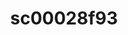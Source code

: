 ---
inv_num: 2010-012
add_credit:
url: 2010-012-sc00028f93
title: sc00028f93
year: '2010'
display_year: '2010'
medium: 'Pen on All Purpose Security Paper (Grey) #24 bond'
dims: 11 x 8.5 inches
pitch:
ps:
live_url:
youtube:
related_code:
subheading:
download:
commission:
layout: things-i-made
---